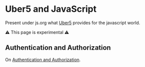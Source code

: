 # Uber5 and JavaScript

Present under js.org what [Uber5](https://uber5.com) provides for the javascript world.

⚠️ This page is experimental ⚠️

## Authentication and Authorization

On [Authentication and Authorization](./authentication).
